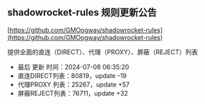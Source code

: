 ## shadowrocket-rules 规则更新公告

[https://github.com/GMOogway/shadowrocket-rules](https://github.com/GMOogway/shadowrocket-rules)

提供全面的直连（DIRECT）、代理（PROXY）、屏蔽（REJECT）列表
- 最后 更新 时间：2024-07-08 06:35:20
- 直连DIRECT列表：80819，update -19
- 代理PROXY 列表：25267，update +57
- 屏蔽REJECT列表：76711，update +32